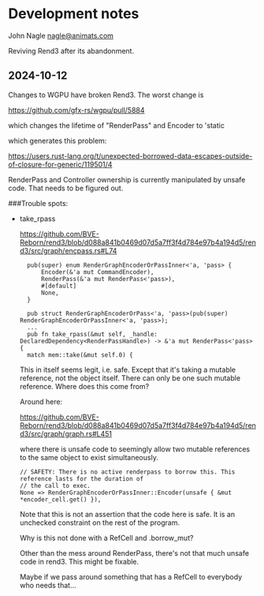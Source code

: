 # Development notes
John Nagle
nagle@animats.com

Reviving Rend3 after its abandonment.

## 2024-10-12

Changes to WGPU have broken Rend3. The worst change is

https://github.com/gfx-rs/wgpu/pull/5884

which changes the lifetime of "RenderPass" and Encoder to 'static

which generates this problem:

https://users.rust-lang.org/t/unexpected-borrowed-data-escapes-outside-of-closure-for-generic/119501/4

RenderPass and Controller ownership is currently manipulated by unsafe code. 
That needs to be figured out. 

###Trouble spots:

* take_rpass
  
  https://github.com/BVE-Reborn/rend3/blob/d088a841b0469d07d5a7ff3f4d784e97b4a194d5/rend3/src/graph/encpass.rs#L74
  
        pub(super) enum RenderGraphEncoderOrPassInner<'a, 'pass> {
            Encoder(&'a mut CommandEncoder),
            RenderPass(&'a mut RenderPass<'pass>),
            #[default]
            None,
        }   
  
        pub struct RenderGraphEncoderOrPass<'a, 'pass>(pub(super) RenderGraphEncoderOrPassInner<'a, 'pass>);
        ...
        pub fn take_rpass(&mut self, _handle: DeclaredDependency<RenderPassHandle>) -> &'a mut RenderPass<'pass> {
        match mem::take(&mut self.0) {
        
  This in itself seems legit, i.e. safe. Except that it's taking a mutable reference, not the object itself.
  There can only be one such mutable reference. Where does this come from?
  
  Around here:
  
  https://github.com/BVE-Reborn/rend3/blob/d088a841b0469d07d5a7ff3f4d784e97b4a194d5/rend3/src/graph/graph.rs#L451
  
  where there is unsafe code to seemingly allow two mutable references to the same object to exist simultaneously.
  
      // SAFETY: There is no active renderpass to borrow this. This reference lasts for the duration of
      // the call to exec.
      None => RenderGraphEncoderOrPassInner::Encoder(unsafe { &mut *encoder_cell.get() }),
      
  Note that this is not an assertion that the code here is safe.
  It is an unchecked constraint on the rest of the program.
  
  Why is this not done with a RefCell and .borrow_mut?
  
  Other than the mess around RenderPass, there's not that much unsafe code in rend3.
  This might be fixable.
  
  Maybe if we pass around something that has a RefCell<RenderGraphEncoderOrPassInner>
  to everybody who needs that...
  
  
